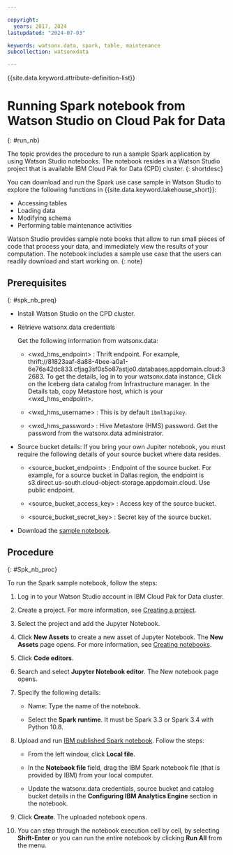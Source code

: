 ```yaml
---

copyright:
  years: 2017, 2024
lastupdated: "2024-07-03"

keywords: watsonx.data, spark, table, maintenance
subcollection: watsonxdata

---
```


{{site.data.keyword.attribute-definition-list}}

# Running Spark notebook from Watson Studio on Cloud Pak for Data
{: #run_nb}

The topic provides the procedure to run a sample Spark application by using Watson Studio notebooks. The notebook resides in a Watson Studio project that is available IBM Cloud Pak for Data (CPD) cluster.
{: shortdesc}

You can download and run the Spark use case sample in Watson Studio to explore the following functions in {{site.data.keyword.lakehouse_short}}:

* Accessing tables
* Loading data
* Modifying schema
* Performing table maintenance activities

Watson Studio provides sample note books that allow to run small pieces of code that process your data, and immediately view the results of your computation. The notebook includes a sample use case that the users can readily download and start working on.
{: note}

## Prerequisites
{: #spk_nb_preq}

* Install Watson Studio on the CPD cluster.

* Retrieve watsonx.data credentials

    Get the following information from watsonx.data:

    * <wxd_hms_endpoint> : Thrift endpoint. For example, thrift://81823aaf-8a88-4bee-a0a1-6e76a42dc833.cfjag3sf0s5o87astjo0.databases.appdomain.cloud:32683. To get the details, log in to your watsonx.data instance, Click on the Iceberg data catalog from Infrastructure manager. In the Details tab, copy Metastore host, which is your <wxd_hms_endpoint>.

    * <wxd_hms_username> : This is by default `ibmlhapikey`.

    * <wxd_hms_password> : Hive Metastore (HMS) password. Get the password from the watsonx.data administrator.

* Source bucket details: If you bring your own Jupiter notebook, you must require the following details of your source bucket where data resides.

    * <source_bucket_endpoint> : Endpoint of the source bucket. For example, for a source bucket in Dallas region, the endpoint is s3.direct.us-south.cloud-object-storage.appdomain.cloud. Use public endpoint.

    * <source_bucket_access_key> : Access key of the source bucket.

    * <source_bucket_secret_key> : Secret key of the source bucket.

* Download the [sample notebook](https://dataplatform.cloud.ibm.com/exchange/public/entry/view/995a90fc-ef89-4fe1-9a1f-092d8be0d839?context=wx).



## Procedure
{: #Spk_nb_proc}

To run the Spark sample notebook, follow the steps:

1. Log in to your Watson Studio account in IBM Cloud Pak for Data cluster.

2. Create a project. For more information, see [Creating a project](https://dataplatform.cloud.ibm.com/docs/content/wsj/getting-started/projects.html?context=cpdaas&audience=wdp).

3. Select the project and add the Jupyter Notebook.

4. Click **New Assets** to create a new asset of Jupyter Notebook. The **New Assets** page opens. For more information, see [Creating notebooks](https://dataplatform.cloud.ibm.com/docs/content/wsj/analyze-data/creating-notebooks.html?context=cpdaas&audience=wdp).

5. Click **Code editors**.

6. Search and select **Jupyter Notebook editor**. The New notebook page opens.

7. Specify the following details:
    * Name: Type the name of the notebook.

    * Select the **Spark runtime**. It must be Spark 3.3 or Spark 3.4 with Python 10.8.

8. Upload and run [IBM published Spark notebook](https://dataplatform.cloud.ibm.com/exchange/public/entry/view/995a90fc-ef89-4fe1-9a1f-092d8be0d839?context=wx). Follow the steps:

    * From the left window, click **Local file**.

    * In the **Notebook file** field, drag the IBM Spark notebook file (that is provided by IBM) from your local computer.

    * Update the watsonx.data credentials, source bucket and catalog bucket details in the **Configuring IBM Analytics Engine** section in the notebook.

9. Click **Create**. The uploaded notebook opens.

10. You can step through the notebook execution cell by cell, by selecting **Shift-Enter** or you can run the entire notebook by clicking **Run All** from the menu.
